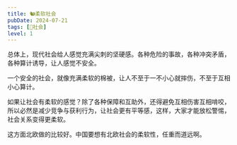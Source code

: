 ```yaml
---
title: 🐿️柔软社会
pubDate: 2024-07-21
tags: [👫社会]
level: 1
---
```


总体上，现代社会给人感觉充满尖刺的坚硬感。各种危险的事故，各种冲突矛盾，各种算计诱导，让人感觉不安全。

一个安全的社会，就像充满柔软的棉被，让人不至于一不小心就摔伤，不至于互相小心算计。

如果让社会有柔软的感觉？除了各种保障和互助外，还得避免互相伤害互相啃咬，所以必然是减少竞争与获利行为，让社会更有平等感，这样，大家才能放松警惕，社会关系变得更柔软。

这方面北欧做的比较好。中国要想有北欧社会的柔软性，任重而道远啊。
